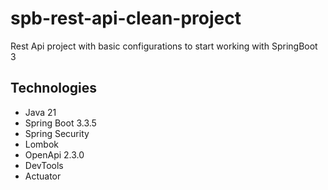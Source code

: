 # spb-rest-api-clean-project
Rest Api project with basic configurations to start working with SpringBoot 3

## Technologies
- Java 21
- Spring Boot 3.3.5
- Spring Security
- Lombok
- OpenApi 2.3.0
- DevTools
- Actuator